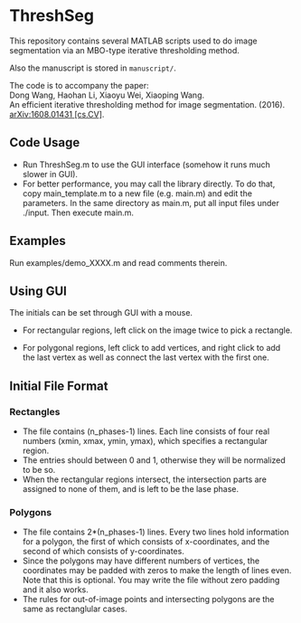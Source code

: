 # ThreshSeg
This repository contains several MATLAB scripts used to do image segmentation via an MBO-type iterative thresholding method.

Also the manuscript is stored in `manuscript/`.

The code is to accompany the paper:  
Dong Wang, Haohan Li, Xiaoyu Wei, Xiaoping Wang.  
An efficient iterative thresholding method for image segmentation. (2016).  
[arXiv:1608.01431 [cs.CV]](https://arxiv.org/abs/1608.01431).

## Code Usage
 - Run ThreshSeg.m to use the GUI interface (somehow it runs much slower in GUI).
 - For better performance, you may call the library directly. To do that, copy main_template.m to a new file (e.g. main.m) and edit the parameters. In the same directory as main.m, put all input files under ./input. Then execute main.m.

## Examples
Run examples/demo_XXXX.m and read comments therein.

## Using GUI
The initials can be set through GUI with a mouse.

 - For rectangular regions, left click on the image twice to pick a rectangle.

 - For polygonal regions, left click to add vertices, and right click to add the last vertex as well as connect the last
   vertex with the first one.

## Initial File Format

### Rectangles
 - The file contains (n_phases-1) lines. Each line consists of four real numbers
   (xmin, xmax, ymin, ymax), which specifies a rectangular region.
 - The entries should between 0 and 1, otherwise they will be normalized to be so.
 - When the rectangular regions intersect, the intersection parts are assigned to none
   of them, and is left to be the lase phase.

### Polygons
 - The file contains 2*(n_phases-1) lines. Every two lines hold information for a
   polygon, the first of which consists of x-coordinates, and the second of which 
   consists of y-coordinates.
 - Since the polygons may have different numbers of vertices, the coordinates may be
   padded with zeros to make the length of lines even. Note that this is optional. You
   may write the file without zero padding and it also works.
 - The rules for out-of-image points and intersecting polygons are the same as
   rectanglular cases.
